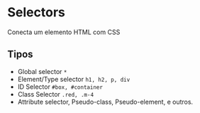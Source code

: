 # Selectors 

Conecta um elemento HTML com CSS

## Tipos

* Global selector `*`
* Element/Type selector `h1, h2, p, div`
* ID Selector `#box, #container`
* Class Selector `.red, .m-4`
* Attribute selector, Pseudo-class, Pseudo-element, e outros.